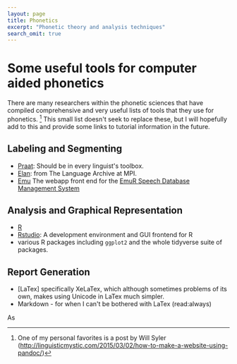 ```yaml
---
layout: page
title: Phonetics
excerpt: "Phonetic theory and analysis techniques"
search_omit: true
---
```


# Some useful tools for computer aided phonetics

There are many researchers within the phonetic sciences that have compiled comprehensive and very useful lists of tools that they use for phonetics. [^1] This small list doesn't seek to replace these, but I will hopefully add to this and provide some links to tutorial information in the future.

[^1]: One of my personal favorites is a post by Will Syler (http://linguisticmystic.com/2015/03/02/how-to-make-a-website-using-pandoc/)

## Labeling and Segmenting 

- [Praat](www.praat.org): Should be in every linguist's toolbox.
- [Elan](https://tla.mpi.nl/tools/tla-tools/elan/): from The Language Archive at MPI.
- [Emu](https://ips-lmu.github.io/EMU-webApp/) The webapp front end for the [EmuR Speech Database Management System](http://ips-lmu.github.io/EMU.html)

## Analysis and Graphical Representation

- [R](r-project.org)
- [Rstudio](https://www.rstudio.com): A development environment and GUI frontend for R
- various R packages including `ggplot2` and the whole tidyverse suite of packages.

## Report Generation

- [LaTex] specifically XeLaTex, which although sometimes problems of its own, makes using Unicode in LaTex much simpler.
- Markdown - for when I can't be bothered with LaTex (read:always)

As 
